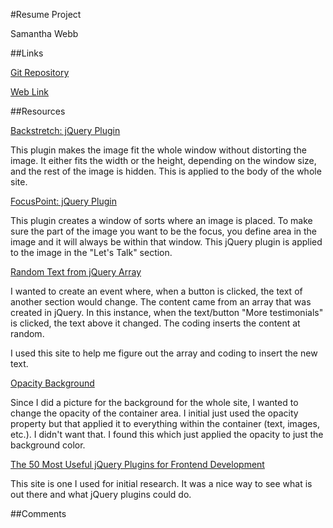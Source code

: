 #Resume Project

Samantha Webb

##Links

[Git Repository](https://github.com/swebb1459/project_resume_webb_samantha)

[Web Link](http://bysamanthawebb.com/)

##Resources

[Backstretch: jQuery Plugin](https://github.com/srobbin/jquery-backstretch)

This plugin makes the image fit the whole window without distorting the image. It either fits the width or the height, depending on the window size, and the rest of the image is hidden. This is applied to the body of the whole site.

[FocusPoint: jQuery Plugin](https://github.com/jonom/jquery-focuspoint)

This plugin creates a window of sorts where an image is placed. To make sure the part of the image you want to be the focus, you define area in the image and it will always be within that window. This jQuery plugin is applied to the image in the "Let's Talk" section.

[Random Text from jQuery Array](http://stackoverflow.com/questions/9960909/random-text-from-jquery-array)

I wanted to create an event where, when a button is clicked, the text of another section would change. The content came from an array that was created in jQuery. In this instance, when the text/button "More testimonials" is clicked, the text above it changed. The coding inserts the content at random.

I used this site to help me figure out the array and coding to insert the new text.

[Opacity Background](http://stackoverflow.com/questions/5135019/css-opacity-only-to-background-color-not-the-text-on-it)

Since I did a picture for the background for the whole site, I wanted to change the opacity of the container area. I initial just used the opacity property but that applied it to everything within the container (text, images, etc.). I didn't want that. I found this which just applied the opacity to just the background color.

[The 50 Most Useful jQuery Plugins for Frontend Development](https://speckyboy.com/2014/12/08/jquery-plugins-2014/)

This site is one I used for initial research. It was a nice way to see what is out there and what jQuery plugins could do.

##Comments
